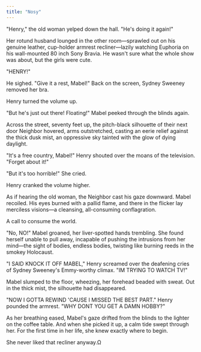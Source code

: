 ```yaml
---
title: "Nosy"
---
```

"Henry," the old woman yelped down the hall. "He's doing it again!"

Her rotund husband lounged in the other room—sprawled out on his genuine leather, cup-holder armrest recliner—lazily watching Euphoria on his wall-mounted 80 inch Sony Bravia. He wasn't sure what the whole show was about, but the girls were cute. 

"HENRY!"

He sighed. "Give it a rest, Mabel!" Back on the 
screen, Sydney Sweeney removed her bra. 

Henry turned the volume up.

"But he's just out there! Floating!" Mabel peeked through the blinds again. 

Across the street, seventy feet up, the pitch-black silhouette of their next door Neighbor hovered, arms outstretched, casting an eerie relief against the thick dusk mist, an oppressive sky tainted with the glow of dying daylight.

"It's a free country, Mabel!" Henry shouted over the moans of the television. "Forget about it!"

"But it's too horrible!" She cried.

Henry cranked the volume higher.

As if hearing the old woman, the Neighbor cast his gaze downward. Mabel recoiled. His eyes burned with a pallid flame, and there in the flicker lay merciless visions—a cleansing, all-consuming conflagration. 

A call to consume the world.

"No, NO!" Mabel groaned, her liver-spotted hands trembling. She found herself unable to pull away, incapable of pushing the intrusions from her mind—the sight of bodies, endless bodies, twisting like burning reeds in the smokey Holocaust.

"I SAID KNOCK IT OFF MABEL," Henry screamed over the deafening cries of Sydney Sweeney's Emmy-worthy climax. "IM TRYING TO WATCH TV!"

Mabel slumped to the floor, wheezing, her forehead beaded with sweat. Out in the thick mist, the silhouette had disappeared. 

"NOW I GOTTA REWIND 'CAUSE I MISSED THE BEST PART." Henry pounded the armrest. "WHY DONT YOU GET A DAMN HOBBY?"

As her breathing eased, Mabel's gaze drifted from the blinds to the lighter on the coffee table. And when she picked it up, a calm tide swept through her. For the first time in her life, she knew exactly where to begin.

She never liked that recliner anyway.Ω